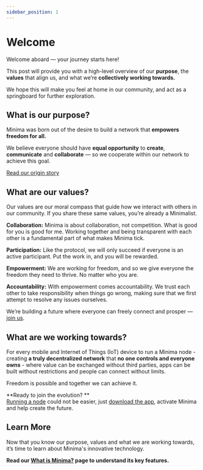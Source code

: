 ```yaml
---
sidebar_position: 1
---
```


# Welcome

Welcome aboard — your journey starts here!

This post will provide you with a high-level overview of our **purpose**, the **values** that align us, and what we’re **collectively working towards.**

We hope this will make you feel at home in our community, and act as a springboard for further exploration.


## What is our purpose?

Minima was born out of the desire to build a network that **empowers freedom for all.** 

We believe everyone should have **equal opportunity** to **create**, **communicate** and **collaborate** —  so we cooperate within our network to achieve this goal. 

[Read our origin story](https://www.minima.global/post/a-love-story-confessions-of-a-crypto-coder)

## What are our values?

Our values are our moral compass that guide how we interact with others in our community. If you share these same values, you’re already a Minimalist. 

**Collaboration:** Minima is about collaboration, not competition. What is good for you is good for me. Working together and being transparent with each other is a fundamental part of what makes Minima tick.

**Participation:** Like the protocol, we will only succeed if everyone is an active participant. Put the work in, and you will be rewarded.

**Empowerment:** We are working for freedom, and so we give everyone the freedom they need to thrive. No matter who you are. 

**Accountability:** With empowerment comes accountability. We trust each other to take responsibility when things go wrong, making sure that we first attempt to resolve any issues ourselves.

We’re building a future where everyone can freely connect and prosper — [join us](https://linktr.ee/minima_global?utm_source=linktree_profile_share&ltsid=f5b69262-8b95-4bc2-abc9-abf28ce9f92b). 


## What are we working towards?

For every mobile and Internet of Things (IoT) device to run a Minima node - creating **a truly decentralized network** that **no one controls and everyone owns** - where value can be exchanged without third parties, apps can be built without restrictions and people can connect without limits. 

Freedom is possible and together we can achieve it. 

**Ready to join the evolution? ** <br/>
[Running a node](/docs/runanode/get_started) could not be easier, just [download the app](https://play.google.com/store/apps/details?id=com.minima.android&hl=en&gl=US), activate Minima and help create the future. <br/>
<!-- Once your node is set up, see [Become a Minimalist](/docs/about/becomeaminimalist) to learn how to get more involved. -->

## Learn More

Now that you know our purpose, values and what we are working towards, it’s time to learn about Minima's innovative technology.

**Read our [What is Minima?](/docs/about/whatisminima) page to understand its key features.**